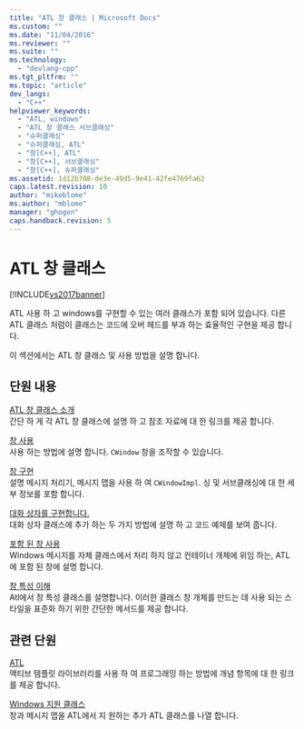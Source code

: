```yaml
---
title: "ATL 창 클래스 | Microsoft Docs"
ms.custom: ""
ms.date: "11/04/2016"
ms.reviewer: ""
ms.suite: ""
ms.technology: 
  - "devlang-cpp"
ms.tgt_pltfrm: ""
ms.topic: "article"
dev_langs: 
  - "C++"
helpviewer_keywords: 
  - "ATL, windows"
  - "ATL 창 클래스 서브클래싱"
  - "슈퍼클래싱"
  - "슈퍼클래싱, ATL"
  - "창[C++], ATL"
  - "창[C++], 서브클래싱"
  - "창[C++], 슈퍼클래싱"
ms.assetid: 1d12b708-de3e-49d5-9e41-42fe4769fa62
caps.latest.revision: 10
author: "mikeblome"
ms.author: "mblome"
manager: "ghogen"
caps.handback.revision: 5
---
```

# ATL 창 클래스
[!INCLUDE[vs2017banner](../assembler/inline/includes/vs2017banner.md)]

ATL 사용 하 고 windows를 구현할 수 있는 여러 클래스가 포함 되어 있습니다.  다른 ATL 클래스 처럼이 클래스는 코드에 오버 헤드를 부과 하는 효율적인 구현을 제공 합니다.  
  
 이 섹션에서는 ATL 창 클래스 및 사용 방법을 설명 합니다.  
  
## 단원 내용  
 [ATL 창 클래스 소개](../atl/introduction-to-atl-window-classes.md)  
 간단 하 게 각 ATL 창 클래스에 설명 하 고 참조 자료에 대 한 링크를 제공 합니다.  
  
 [창 사용](../atl/using-a-window.md)  
 사용 하는 방법에 설명 합니다. `CWindow` 창을 조작할 수 있습니다.  
  
 [창 구현](../atl/implementing-a-window.md)  
 설명 메시지 처리기, 메시지 맵을 사용 하 여 `CWindowImpl`.  싱 및 서브클래싱에 대 한 세부 정보를 포함 합니다.  
  
 [대화 상자를 구현합니다.](../atl/implementing-a-dialog-box.md)  
 대화 상자 클래스에 추가 하는 두 가지 방법에 설명 하 고 코드 예제를 보여 줍니다.  
  
 [포함 된 창 사용](../atl/using-contained-windows.md)  
 Windows 메시지를 자체 클래스에서 처리 하지 않고 컨테이너 개체에 위임 하는, ATL에 포함 된 창에 설명 합니다.  
  
 [창 특성 이해](../atl/understanding-window-traits.md)  
 Atl에서 창 특성 클래스를 설명합니다.  이러한 클래스 창 개체를 만드는 데 사용 되는 스타일을 표준화 하기 위한 간단한 메서드를 제공 합니다.  
  
## 관련 단원  
 [ATL](../atl/active-template-library-atl-concepts.md)  
 액티브 템플릿 라이브러리를 사용 하 여 프로그래밍 하는 방법에 개념 항목에 대 한 링크를 제공 합니다.  
  
 [Windows 지원 클래스](../atl/windows-support-classes.md)  
 창과 메시지 맵을 ATL에서 지 원하는 추가 ATL 클래스를 나열 합니다.